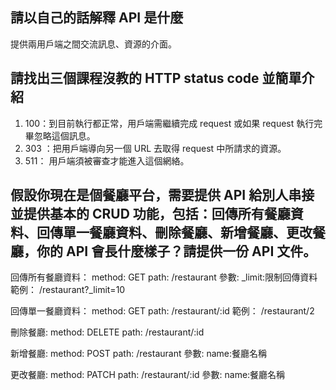 ## 請以自己的話解釋 API 是什麼
提供兩用戶端之間交流訊息、資源的介面。


## 請找出三個課程沒教的 HTTP status code 並簡單介紹

1. 100：到目前執行都正常，用戶端需繼續完成 request 或如果 request 執行完畢忽略這個訊息。
2. 303 ：把用戶端導向另一個 URL 去取得 request 中所請求的資源。
3. 511： 用戶端須被審查才能進入這個網絡。

## 假設你現在是個餐廳平台，需要提供 API 給別人串接並提供基本的 CRUD 功能，包括：回傳所有餐廳資料、回傳單一餐廳資料、刪除餐廳、新增餐廳、更改餐廳，你的 API 會長什麼樣子？請提供一份 API 文件。

回傳所有餐廳資料：
method: GET
path: /restaurant
參數: _limit:限制回傳資料
範例： /restaurant?_limit=10

回傳單一餐廳資料：
method: GET
path: /restaurant/:id
範例： /restaurant/2

刪除餐廳:
method: DELETE
path: /restaurant/:id

新增餐廳:
method: POST
path: /restaurant
參數: name:餐廳名稱

更改餐廳:
method: PATCH
path: /restaurant/:id
參數: name:餐廳名稱



